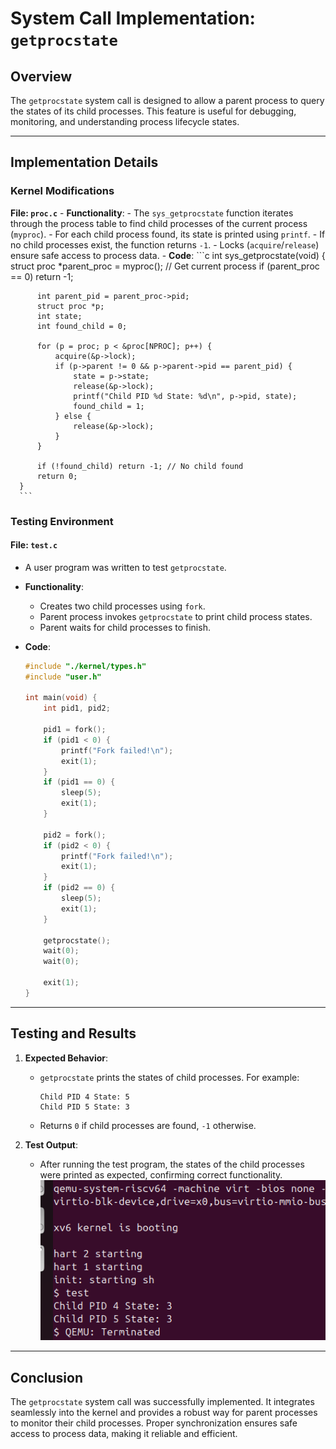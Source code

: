 # System Call Implementation: `getprocstate`

## Overview
The `getprocstate` system call is designed to allow a parent process to query the states of its child processes. This feature is useful for debugging, monitoring, and understanding process lifecycle states.

---

## Implementation Details

### Kernel Modifications

**File: `proc.c`**
    - **Functionality**:
        - The `sys_getprocstate` function iterates through the process table to find child processes of the current process (`myproc`).
        - For each child process found, its state is printed using `printf`.
        - If no child processes exist, the function returns `-1`.
        - Locks (`acquire`/`release`) ensure safe access to process data.
    - **Code**:
      ```c
      int sys_getprocstate(void) {
          struct proc *parent_proc = myproc(); // Get current process
          if (parent_proc == 0) return -1;

          int parent_pid = parent_proc->pid;
          struct proc *p;
          int state;
          int found_child = 0;

          for (p = proc; p < &proc[NPROC]; p++) {
              acquire(&p->lock);
              if (p->parent != 0 && p->parent->pid == parent_pid) {
                  state = p->state;
                  release(&p->lock);
                  printf("Child PID %d State: %d\n", p->pid, state);
                  found_child = 1;
              } else {
                  release(&p->lock);
              }
          }

          if (!found_child) return -1; // No child found
          return 0;
      }
      ```

### Testing Environment

#### File: `test.c`
- A user program was written to test `getprocstate`.
- **Functionality**:
  - Creates two child processes using `fork`.
  - Parent process invokes `getprocstate` to print child process states.
  - Parent waits for child processes to finish.

- **Code**:
  ```c
  #include "./kernel/types.h"
  #include "user.h"

  int main(void) {
      int pid1, pid2;

      pid1 = fork();
      if (pid1 < 0) {
          printf("Fork failed!\n");
          exit(1);
      }
      if (pid1 == 0) {
          sleep(5);
          exit(1);
      }

      pid2 = fork();
      if (pid2 < 0) {
          printf("Fork failed!\n");
          exit(1);
      }
      if (pid2 == 0) {
          sleep(5);
          exit(1);
      }

      getprocstate();
      wait(0);
      wait(0);

      exit(1);
  }
   ```


---

## Testing and Results

1. **Expected Behavior**:
    - `getprocstate` prints the states of child processes. For example:
      ```
      Child PID 4 State: 5
      Child PID 5 State: 3
      ```
    - Returns `0` if child processes are found, `-1` otherwise.

2. **Test Output**:
    - After running the test program, the states of the child processes were printed as expected, confirming correct functionality.
    ![getprocstate system call](pics/op.png "OUTPUT")
---

## Conclusion

The `getprocstate` system call was successfully implemented. It integrates seamlessly into the kernel and provides a robust way for parent processes to monitor their child processes. Proper synchronization ensures safe access to process data, making it reliable and efficient.
